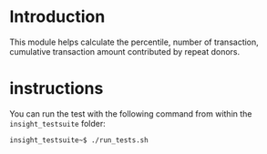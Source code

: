 # Introduction

This module helps calculate the percentile, number of transaction, cumulative transaction amount contributed by repeat donors.

# instructions
You can run the test with the following command from within the `insight_testsuite` folder:

    insight_testsuite~$ ./run_tests.sh
